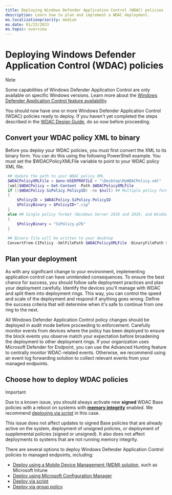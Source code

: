 ```yaml
---
title: Deploying Windows Defender Application Control (WDAC) policies
description: Learn how to plan and implement a WDAC deployment.
ms.localizationpriority: medium
ms.date: 01/23/2023
ms.topic: overview
---
```


# Deploying Windows Defender Application Control (WDAC) policies

> [!NOTE]
> Some capabilities of Windows Defender Application Control are only available on specific Windows versions. Learn more about the [Windows Defender Application Control feature availability](../feature-availability.md).

You should now have one or more Windows Defender Application Control (WDAC) policies ready to deploy. If you haven't yet completed the steps described in the [WDAC Design Guide](../design/wdac-design-guide.md), do so now before proceeding.

## Convert your WDAC policy XML to binary

Before you deploy your WDAC policies, you must first convert the XML to its binary form. You can do this using the following PowerShell example. You must set the $WDACPolicyXMLFile variable to point to your WDAC policy XML file.

   ```powershell
    ## Update the path to your WDAC policy XML
    $WDACPolicyXMLFile = $env:USERPROFILE + "\Desktop\MyWDACPolicy.xml"
    [xml]$WDACPolicy = Get-Content -Path $WDACPolicyXMLFile
    if (($WDACPolicy.SiPolicy.PolicyID) -ne $null) ## Multiple policy format (For Windows builds 1903+ only, including Server 2022)
    {
        $PolicyID = $WDACPolicy.SiPolicy.PolicyID
        $PolicyBinary = $PolicyID+".cip"
    }
    else ## Single policy format (Windows Server 2016 and 2019, and Windows 10 1809 LTSC)
    {
        $PolicyBinary = "SiPolicy.p7b"
    }
    
    ## Binary file will be written to your desktop
    ConvertFrom-CIPolicy -XmlFilePath $WDACPolicyXMLFile -BinaryFilePath $env:USERPROFILE\Desktop\$PolicyBinary
   ```

## Plan your deployment

As with any significant change to your environment, implementing application control can have unintended consequences. To ensure the best chance for success, you should follow safe deployment practices and plan your deployment carefully. Identify the devices you'll manage with WDAC and split them into deployment rings. This way, you can control the speed and scale of the deployment and respond if anything goes wrong. Define the success criteria that will determine when it's safe to continue from one ring to the next.

All Windows Defender Application Control policy changes should be deployed in audit mode before proceeding to enforcement. Carefully monitor events from devices where the policy has been deployed to ensure the block events you observe match your expectation before broadening the deployment to other deployment rings. If your organization uses Microsoft Defender for Endpoint, you can use the Advanced Hunting feature to centrally monitor WDAC-related events. Otherwise, we recommend using an event log forwarding solution to collect relevant events from your managed endpoints.

## Choose how to deploy WDAC policies

> [!IMPORTANT]
> Due to a known issue, you should always activate new **signed** WDAC Base policies with a reboot on systems with [**memory integrity**](../../../../hardware-security/enable-virtualization-based-protection-of-code-integrity.md) enabled. We recommend [deploying via script](deploy-wdac-policies-with-script.md) in this case.
>
> This issue does not affect updates to signed Base policies that are already active on the system, deployment of unsigned policies, or deployment of supplemental policies (signed or unsigned). It also does not affect deployments to systems that are not running memory integrity.

There are several options to deploy Windows Defender Application Control policies to managed endpoints, including:

- [Deploy using a Mobile Device Management (MDM) solution](deploy-wdac-policies-using-intune.md), such as Microsoft Intune
- [Deploy using Microsoft Configuration Manager](deploy-wdac-policies-with-memcm.md)
- [Deploy via script](deploy-wdac-policies-with-script.md)
- [Deploy via group policy](deploy-wdac-policies-using-group-policy.md)
